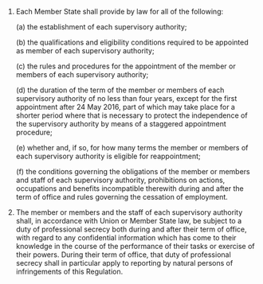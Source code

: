 1. Each Member State shall provide by law for all of the following:

    (a) the establishment of each supervisory authority;

    (b) the qualifications and eligibility conditions required to be appointed as member of each supervisory authority;

    &#40;c) the rules and procedures for the appointment of the member or members of each supervisory authority;

    (d) the duration of the term of the member or members of each supervisory authority of no less than four years, except for the first appointment after 24 May 2016, part of which may take place for a shorter period where that is necessary to protect the independence of the supervisory authority by means of a staggered appointment procedure;

    (e) whether and, if so, for how many terms the member or members of each supervisory authority is eligible for reappointment;

    (f) the conditions governing the obligations of the member or members and staff of each supervisory authority, prohibitions on actions, occupations and benefits incompatible therewith during and after the term of office and rules governing the cessation of employment.

2. The member or members and the staff of each supervisory authority shall, in accordance with Union or Member State law, be subject to a duty of professional secrecy both during and after their term of office, with regard to any confidential information which has come to their knowledge in the course of the performance of their tasks or exercise of their powers. During their term of office, that duty of professional secrecy shall in particular apply to reporting by natural persons of infringements of this Regulation.
